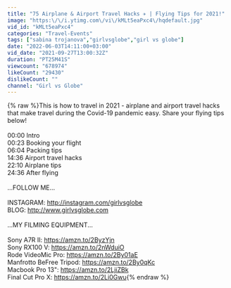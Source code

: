 ```yaml
---
title: "75 Airplane & Airport Travel Hacks ✈️ | Flying Tips for 2021!"
image: "https:\/\/i.ytimg.com\/vi\/kMLt5eaPxc4\/hqdefault.jpg"
vid_id: "kMLt5eaPxc4"
categories: "Travel-Events"
tags: ["sabina trojanova","girlvsglobe","girl vs globe"]
date: "2022-06-03T14:11:00+03:00"
vid_date: "2021-09-27T13:00:32Z"
duration: "PT25M41S"
viewcount: "678974"
likeCount: "29430"
dislikeCount: ""
channel: "Girl vs Globe"
---
```

{% raw %}This is how to travel in 2021 - airplane and airport travel hacks that make travel during the Covid-19 pandemic easy. Share your flying tips below!<br /><br />00:00 Intro<br />00:23 Booking your flight<br />06:04 Packing tips<br />14:36 Airport travel hacks<br />22:10 Airplane tips<br />24:36 After flying<br /><br />...FOLLOW ME...<br /><br />INSTAGRAM: <a rel="nofollow" target="blank" href="http://instagram.com/girlvsglobe">http://instagram.com/girlvsglobe</a><br />BLOG: <a rel="nofollow" target="blank" href="http://www.girlvsglobe.com">http://www.girlvsglobe.com</a><br /><br />...MY FILMING EQUIPMENT...<br /><br />Sony A7R II: <a rel="nofollow" target="blank" href="https://amzn.to/2ByzYjn">https://amzn.to/2ByzYjn</a><br />Sony RX100 V: <a rel="nofollow" target="blank" href="https://amzn.to/2nWduiO">https://amzn.to/2nWduiO</a><br />Rode VideoMic Pro: <a rel="nofollow" target="blank" href="https://amzn.to/2By01aE">https://amzn.to/2By01aE</a><br />Manfrotto BeFree Tripod: <a rel="nofollow" target="blank" href="https://amzn.to/2By0qKc">https://amzn.to/2By0qKc</a><br />Macbook Pro 13&quot;: <a rel="nofollow" target="blank" href="https://amzn.to/2LjiZBk">https://amzn.to/2LjiZBk</a><br />Final Cut Pro X: <a rel="nofollow" target="blank" href="https://amzn.to/2Li0Gwu">https://amzn.to/2Li0Gwu</a>{% endraw %}
